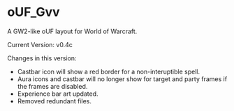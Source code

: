 oUF_Gvv
=======

A GW2-like oUF layout for World of Warcraft.

Current Version: v0.4c

Changes in this version:
- Castbar icon will show a red border for a non-interuptible spell.
- Aura icons and castbar will no longer show for target and party frames if the frames are disabled.
- Experience bar art updated.
- Removed redundant files.
